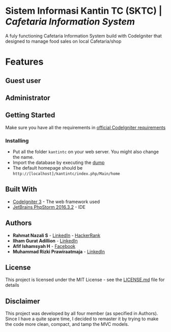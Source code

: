 # Sistem Informasi Kantin TC (SKTC) | _Cafetaria Information System_
A fuly functioning Cafetaria Information System build with CodeIgniter that designed to manage food sales on local Cafetaria/shop

# Features
## Guest user
## Administrator


## Getting Started
Make sure you have all the requirements in [official CodeIgniter requirements](/kantintc/readme.rst)
### Installing
- Put all the folder ```kantintc``` on your web server. You might also change the name.
- Import the database by executing the [dump](/dump_kantintc.sql)
- The default homepage should be ```http://[localhost]/kantintc/index.php/Main/home```

## Built With
* [CodeIgniter 3](https://www.codeigniter.com/) - The web framework used
* [JetBrains PhpStorm 2016.3.2](https://www.jetbrains.com/phpstorm/) - IDE

## Authors
* **Rahmat Nazali S** - [LinkedIn](https://www.linkedin.com/in/rahmat-nazali-salimi-43391a13b/) - [HackerRank](https://www.hackerrank.com/rahmatNazali)
* **Ilham Gurat Adillion** - [LinkedIn](https://www.linkedin.com/in/ilham-gurat-adillion-0b4b46133/)
* **Afif Ishamsyah H** - [Facebook](https://www.facebook.com/afif.ishamsyah.h)
* **Muhammad Rizki Prawiraatmaja** - [LinkedIn](https://www.linkedin.com/in/mrizkip/)

## License
This project is licensed under the MIT License - see the [LICENSE.md](/LICENSE) file for details

## Disclaimer
This project was developed by all four member (as specified in Authors). Since I have a quite spare time, I decided to remaster it by trying to make the code more clean, compact, and tamp the MVC models.
